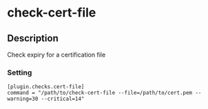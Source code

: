 # check-cert-file

## Description

Check expiry for a certification file

### Setting

```
[plugin.checks.cert-file]
command = "/path/to/check-cert-file --file=/path/to/cert.pem --warning=30 --critical=14"
```

